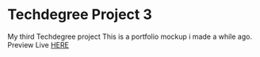# Techdegree Project 3
 My third Techdegree project
 This is a portfolio mockup i made a while ago.
 Preview Live <a href="https://elijahpereira.github.io/Treehouse-Portfolio-Mockup/" target="_blank">HERE </a>
